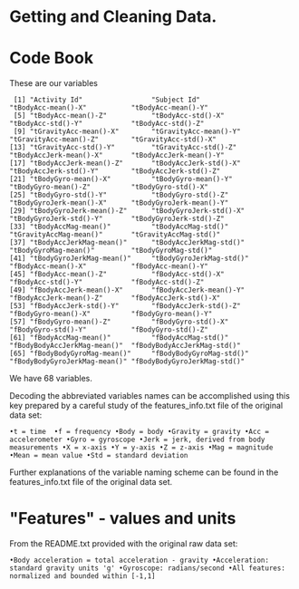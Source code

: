 Getting and Cleaning Data.
==========================

Code Book
==========

These are our variables

```
 [1] "Activity Id"                 "Subject Id"                  "tBodyAcc-mean()-X"           "tBodyAcc-mean()-Y"          
 [5] "tBodyAcc-mean()-Z"           "tBodyAcc-std()-X"            "tBodyAcc-std()-Y"            "tBodyAcc-std()-Z"           
 [9] "tGravityAcc-mean()-X"        "tGravityAcc-mean()-Y"        "tGravityAcc-mean()-Z"        "tGravityAcc-std()-X"        
[13] "tGravityAcc-std()-Y"         "tGravityAcc-std()-Z"         "tBodyAccJerk-mean()-X"       "tBodyAccJerk-mean()-Y"      
[17] "tBodyAccJerk-mean()-Z"       "tBodyAccJerk-std()-X"        "tBodyAccJerk-std()-Y"        "tBodyAccJerk-std()-Z"       
[21] "tBodyGyro-mean()-X"          "tBodyGyro-mean()-Y"          "tBodyGyro-mean()-Z"          "tBodyGyro-std()-X"          
[25] "tBodyGyro-std()-Y"           "tBodyGyro-std()-Z"           "tBodyGyroJerk-mean()-X"      "tBodyGyroJerk-mean()-Y"     
[29] "tBodyGyroJerk-mean()-Z"      "tBodyGyroJerk-std()-X"       "tBodyGyroJerk-std()-Y"       "tBodyGyroJerk-std()-Z"      
[33] "tBodyAccMag-mean()"          "tBodyAccMag-std()"           "tGravityAccMag-mean()"       "tGravityAccMag-std()"       
[37] "tBodyAccJerkMag-mean()"      "tBodyAccJerkMag-std()"       "tBodyGyroMag-mean()"         "tBodyGyroMag-std()"         
[41] "tBodyGyroJerkMag-mean()"     "tBodyGyroJerkMag-std()"      "fBodyAcc-mean()-X"           "fBodyAcc-mean()-Y"          
[45] "fBodyAcc-mean()-Z"           "fBodyAcc-std()-X"            "fBodyAcc-std()-Y"            "fBodyAcc-std()-Z"           
[49] "fBodyAccJerk-mean()-X"       "fBodyAccJerk-mean()-Y"       "fBodyAccJerk-mean()-Z"       "fBodyAccJerk-std()-X"       
[53] "fBodyAccJerk-std()-Y"        "fBodyAccJerk-std()-Z"        "fBodyGyro-mean()-X"          "fBodyGyro-mean()-Y"         
[57] "fBodyGyro-mean()-Z"          "fBodyGyro-std()-X"           "fBodyGyro-std()-Y"           "fBodyGyro-std()-Z"          
[61] "fBodyAccMag-mean()"          "fBodyAccMag-std()"           "fBodyBodyAccJerkMag-mean()"  "fBodyBodyAccJerkMag-std()"  
[65] "fBodyBodyGyroMag-mean()"     "fBodyBodyGyroMag-std()"      "fBodyBodyGyroJerkMag-mean()" "fBodyBodyGyroJerkMag-std()" 
```

We have 68 variables.

Decoding the abbreviated variables names can be accomplished using this key prepared by a careful study of the features_info.txt file of the original data set:

``
•t = time 
•f = frequency
•Body = body
•Gravity = gravity
•Acc = accelerometer
•Gyro = gyroscope
•Jerk = jerk, derived from body measurements
•X = x-axis
•Y = y-axis
•Z = z-axis
•Mag = magnitude
•Mean = mean value
•Std = standard deviation
``

Further explanations of the variable naming scheme can be found in the features_info.txt file of the original data set.



 
"Features" - values and units
=============================

From the README.txt provided with the original raw data set:

``
•Body acceleration = total acceleration - gravity
•Acceleration: standard gravity units 'g'
•Gyroscope: radians/second
•All features: normalized and bounded within [-1,1]
``
